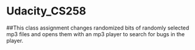 Udacity_CS258
=============
##This class assignment changes randomized bits of randomly selected mp3 files
and opens them with an mp3 player to search for bugs in the player.
